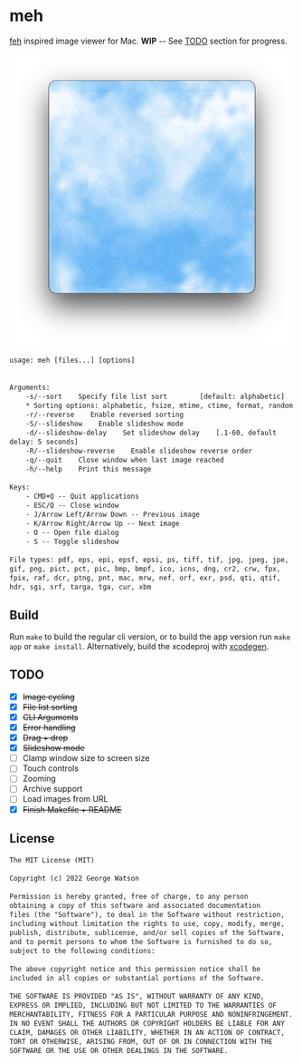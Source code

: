 # meh

[feh](https://feh.finalrewind.org/) inspired image viewer for Mac. **WIP** -- See [TODO](https://github.com/takeiteasy/meh#todo) section for progress.

<p align="center">
  <img src="https://raw.githubusercontent.com/takeiteasy/meh/master/screenshot.png">
</p>

```
usage: meh [files...] [options]


Arguments:
    -s/--sort    Specify file list sort        [default: alphabetic]
    * Sorting options: alphabetic, fsize, mtime, ctime, format, random
    -r/--reverse    Enable reversed sorting
    -S/--slideshow    Enable slideshow mode
    -d/--slideshow-delay    Set slideshow delay    [.1-60, default delay: 5 seconds]
    -R/--slideshow-reverse    Enable slideshow reverse order
    -q/--quit    Close window when last image reached
    -h/--help    Print this message

Keys:
    - CMD+Q -- Quit applications
    - ESC/Q -- Close window
    - J/Arrow Left/Arrow Down -- Previous image
    - K/Arrow Right/Arrow Up -- Next image
    - O -- Open file dialog
    - S -- Toggle slideshow

File types: pdf, eps, epi, epsf, epsi, ps, tiff, tif, jpg, jpeg, jpe, gif, png, pict, pct, pic, bmp, bmpf, ico, icns, dng, cr2, crw, fpx, fpix, raf, dcr, ptng, pnt, mac, mrw, nef, orf, exr, psd, qti, qtif, hdr, sgi, srf, targa, tga, cur, xbm
```

## Build

Run ```make``` to build the regular cli version, or to build the app version run ```make app``` or ```make install```. Alternatively, build the xcodeproj with [xcodegen](https://github.com/yonaskolb/XcodeGen).

## TODO

- [X] ~~Image cycling~~
- [X] ~~File list sorting~~
- [X] ~~CLI Arguments~~
- [X] ~~Error handling~~
- [X] ~~Drag + drop~~
- [X] ~~Slideshow mode~~
- [ ] Clamp window size to screen size
- [ ] Touch controls
- [ ] Zooming
- [ ] Archive support
- [ ] Load images from URL
- [X] ~~Finish Makefile + README~~

## License
```
The MIT License (MIT)

Copyright (c) 2022 George Watson

Permission is hereby granted, free of charge, to any person
obtaining a copy of this software and associated documentation
files (the "Software"), to deal in the Software without restriction,
including without limitation the rights to use, copy, modify, merge,
publish, distribute, sublicense, and/or sell copies of the Software,
and to permit persons to whom the Software is furnished to do so,
subject to the following conditions:

The above copyright notice and this permission notice shall be
included in all copies or substantial portions of the Software.

THE SOFTWARE IS PROVIDED "AS IS", WITHOUT WARRANTY OF ANY KIND,
EXPRESS OR IMPLIED, INCLUDING BUT NOT LIMITED TO THE WARRANTIES OF
MERCHANTABILITY, FITNESS FOR A PARTICULAR PURPOSE AND NONINFRINGEMENT.
IN NO EVENT SHALL THE AUTHORS OR COPYRIGHT HOLDERS BE LIABLE FOR ANY
CLAIM, DAMAGES OR OTHER LIABILITY, WHETHER IN AN ACTION OF CONTRACT,
TORT OR OTHERWISE, ARISING FROM, OUT OF OR IN CONNECTION WITH THE
SOFTWARE OR THE USE OR OTHER DEALINGS IN THE SOFTWARE.
```
